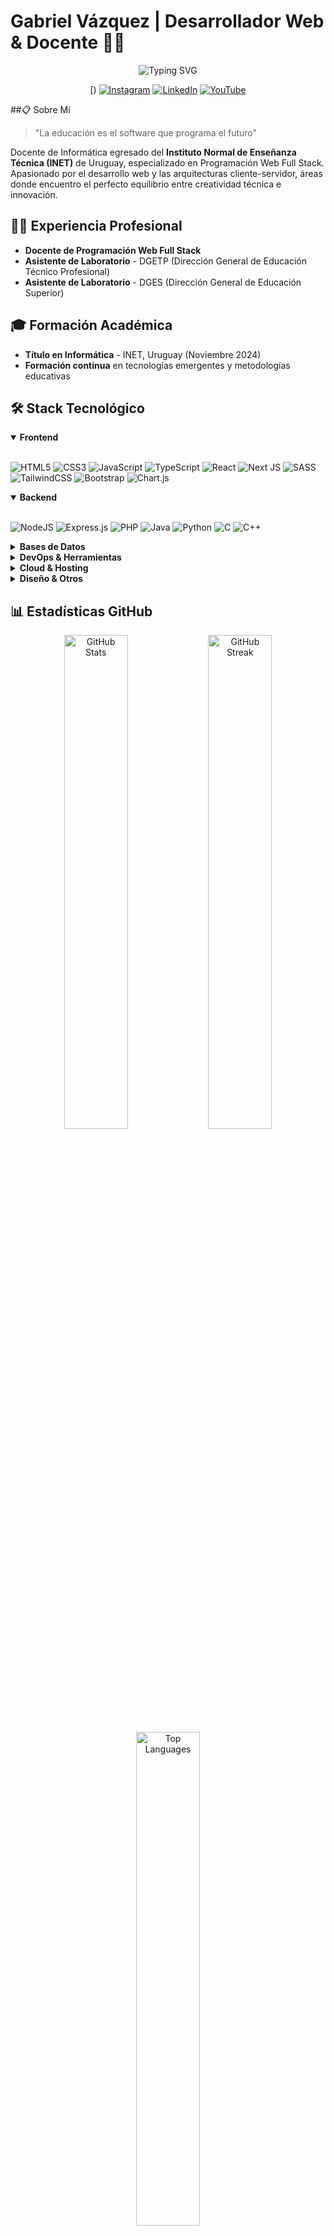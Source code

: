 # Gabriel Vázquez | Desarrollador Web & Docente 👨‍🏫

<div align="center">
  <img src="https://readme-typing-svg.herokuapp.com?font=Fira+Code&pause=1000&color=0969DA&center=true&vCenter=true&random=false&width=435&lines=Full+Stack+Developer;Docente+de+Inform%C3%A1tica;Apasionado+por+la+Educaci%C3%B3n+Tech" alt="Typing SVG" />
  
  [)
  [![Instagram](https://img.shields.io/badge/Instagram-%23E4405F.svg?logo=Instagram&logoColor=white)](https://instagram.com/gavafue)
  [![LinkedIn](https://img.shields.io/badge/LinkedIn-%230077B5.svg?logo=linkedin&logoColor=white)](https://linkedin.com/in/gavafue)
  [![YouTube](https://img.shields.io/badge/YouTube-%23FF0000.svg?logo=YouTube&logoColor=white)](https://youtube.com/@gavafueLearning)
</div>
##📋 Sobre Mí

> "La educación es el software que programa el futuro"

Docente de Informática egresado del **Instituto Normal de Enseñanza Técnica (INET)** de Uruguay, especializado en Programación Web Full Stack. Apasionado por el desarrollo web y las arquitecturas cliente-servidor, áreas donde encuentro el perfecto equilibrio entre creatividad técnica e innovación.

## 👨‍🏫 Experiencia Profesional

- **Docente de Programación Web Full Stack**
- **Asistente de Laboratorio** - DGETP (Dirección General de Educación Técnico Profesional)
- **Asistente de Laboratorio** - DGES (Dirección General de Educación Superior)

## 🎓 Formación Académica

- **Título en Informática** - INET, Uruguay (Noviembre 2024)
- **Formación continua** en tecnologías emergentes y metodologías educativas

## 🛠️ Stack Tecnológico

<details open>
  <summary><b>Frontend</b></summary>
  <br>
  
  ![HTML5](https://img.shields.io/badge/html5-%23E34F26.svg?style=for-the-badge&logo=html5&logoColor=white)
  ![CSS3](https://img.shields.io/badge/css3-%231572B6.svg?style=for-the-badge&logo=css3&logoColor=white)
  ![JavaScript](https://img.shields.io/badge/javascript-%23323330.svg?style=for-the-badge&logo=javascript&logoColor=%23F7DF1E)
  ![TypeScript](https://img.shields.io/badge/typescript-%23007ACC.svg?style=for-the-badge&logo=typescript&logoColor=white)
  ![React](https://img.shields.io/badge/react-%2320232a.svg?style=for-the-badge&logo=react&logoColor=%2361DAFB)
  ![Next JS](https://img.shields.io/badge/Next-black?style=for-the-badge&logo=next.js&logoColor=white)
  ![SASS](https://img.shields.io/badge/SASS-hotpink.svg?style=for-the-badge&logo=SASS&logoColor=white)
  ![TailwindCSS](https://img.shields.io/badge/tailwindcss-%2338B2AC.svg?style=for-the-badge&logo=tailwind-css&logoColor=white)
  ![Bootstrap](https://img.shields.io/badge/bootstrap-%238511FA.svg?style=for-the-badge&logo=bootstrap&logoColor=white)
  ![Chart.js](https://img.shields.io/badge/chart.js-F5788D.svg?style=for-the-badge&logo=chart.js&logoColor=white)
</details>

<details open>
  <summary><b>Backend</b></summary>
  <br>
  
  ![NodeJS](https://img.shields.io/badge/node.js-6DA55F?style=for-the-badge&logo=node.js&logoColor=white)
  ![Express.js](https://img.shields.io/badge/express.js-%23404d59.svg?style=for-the-badge&logo=express&logoColor=%2361DAFB)
  ![PHP](https://img.shields.io/badge/php-%23777BB4.svg?style=for-the-badge&logo=php&logoColor=white)
  ![Java](https://img.shields.io/badge/java-%23ED8B00.svg?style=for-the-badge&logo=openjdk&logoColor=white)
  ![Python](https://img.shields.io/badge/python-3670A0?style=for-the-badge&logo=python&logoColor=ffdd54)
  ![C](https://img.shields.io/badge/c-%2300599C.svg?style=for-the-badge&logo=c&logoColor=white)
  ![C++](https://img.shields.io/badge/c++-%2300599C.svg?style=for-the-badge&logo=c%2B%2B&logoColor=white)
</details>

<details>
  <summary><b>Bases de Datos</b></summary>
  <br>
  
  ![MySQL](https://img.shields.io/badge/mysql-4479A1.svg?style=for-the-badge&logo=mysql&logoColor=white)
  ![MariaDB](https://img.shields.io/badge/MariaDB-003545?style=for-the-badge&logo=mariadb&logoColor=white)
  ![MongoDB](https://img.shields.io/badge/MongoDB-%234ea94b.svg?style=for-the-badge&logo=mongodb&logoColor=white)
  ![Firebase](https://img.shields.io/badge/firebase-a08021?style=for-the-badge&logo=firebase&logoColor=ffcd34)
</details>

<details>
  <summary><b>DevOps & Herramientas</b></summary>
  <br>
  
  ![Git](https://img.shields.io/badge/git-%23F05033.svg?style=for-the-badge&logo=git&logoColor=white)
  ![GitHub](https://img.shields.io/badge/github-%23121011.svg?style=for-the-badge&logo=github&logoColor=white)
  ![GitLab](https://img.shields.io/badge/gitlab-%23181717.svg?style=for-the-badge&logo=gitlab&logoColor=white)
  ![Docker](https://img.shields.io/badge/docker-%230db7ed.svg?style=for-the-badge&logo=docker&logoColor=white)
  ![Bash Script](https://img.shields.io/badge/bash_script-%23121011.svg?style=for-the-badge&logo=gnu-bash&logoColor=white)
  ![Postman](https://img.shields.io/badge/Postman-FF6C37?style=for-the-badge&logo=postman&logoColor=white)
  ![Prettier](https://img.shields.io/badge/prettier-%23F7B93E.svg?style=for-the-badge&logo=prettier&logoColor=black)
</details>

<details>
  <summary><b>Cloud & Hosting</b></summary>
  <br>
  
  ![Netlify](https://img.shields.io/badge/netlify-%23000000.svg?style=for-the-badge&logo=netlify&logoColor=#00C7B7)
  ![Vercel](https://img.shields.io/badge/vercel-%23000000.svg?style=for-the-badge&logo=vercel&logoColor=white)
  ![Heroku](https://img.shields.io/badge/heroku-%23430098.svg?style=for-the-badge&logo=heroku&logoColor=white)
  ![Firebase](https://img.shields.io/badge/firebase-%23039BE5.svg?style=for-the-badge&logo=firebase)
</details>

<details>
  <summary><b>Diseño & Otros</b></summary>
  <br>
  
  ![Figma](https://img.shields.io/badge/figma-%23F24E1E.svg?style=for-the-badge&logo=figma&logoColor=white)
  ![Adobe Photoshop](https://img.shields.io/badge/adobe%20photoshop-%2331A8FF.svg?style=for-the-badge&logo=adobe%20photoshop&logoColor=white)
  ![Canva](https://img.shields.io/badge/Canva-%2300C4CC.svg?style=for-the-badge&logo=Canva&logoColor=white)
  ![Trello](https://img.shields.io/badge/Trello-%23026AA7.svg?style=for-the-badge&logo=Trello&logoColor=white)
  ![Arduino](https://img.shields.io/badge/-Arduino-00979D?style=for-the-badge&logo=Arduino&logoColor=white)
</details>

## 📊 Estadísticas GitHub

<div align="center">
  <img src="https://github-readme-stats.vercel.app/api?username=gavafue&theme=tokyonight&hide_border=true&include_all_commits=false&count_private=true" alt="GitHub Stats" width="45%" />
  <img src="https://github-readme-streak-stats.herokuapp.com/?user=gavafue&theme=tokyonight&hide_border=true" alt="GitHub Streak" width="45%" />
</div>

<div align="center">
  <img src="https://github-readme-stats.vercel.app/api/top-langs/?username=gavafue&theme=tokyonight&hide_border=true&include_all_commits=false&count_private=false&layout=compact" alt="Top Languages" width="45%" />
</div>

## 🏆 Logros GitHub

<div align="center">
  <img src="https://github-profile-trophy.vercel.app/?username=gavafue&theme=tokyonight&no-frame=true&no-bg=false&margin-w=4" alt="GitHub Trophies" />
</div>

## 🔝 Repositorios Destacados

<div align="center">
  <img src="https://github-contributor-stats.vercel.app/api?username=gavafue&limit=5&theme=tokyonight&combine_all_yearly_contributions=true" alt="Top Contributed Repos" />
</div>

## ✉️ Contacto

¿Interesado en colaborar en proyectos educativos o de desarrollo web? ¡Me encantaría intercambiar ideas!

- 📧 **Email**: [gabriel.vazquez@docente.ceibal.edu.uy](mailto:gabriel.vazquez@docente.ceibal.edu.uy)
- 🌐 **Portfolio**: [Curriculum Vitae](https://export.cvuy.uy/cv/?1ef08a58a0c81bcd4d399b62513ffa9a)

<div align="center">
  <img src="https://quotes-github-readme.vercel.app/api?type=horizontal&theme=tokyonight" alt="Random Dev Quote" />
</div>

---
